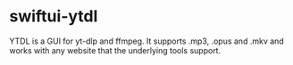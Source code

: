# swiftui-ytdl
YTDL is a GUI for yt-dlp and ffmpeg. It supports .mp3, .opus and .mkv and works with any website that the underlying tools support.
